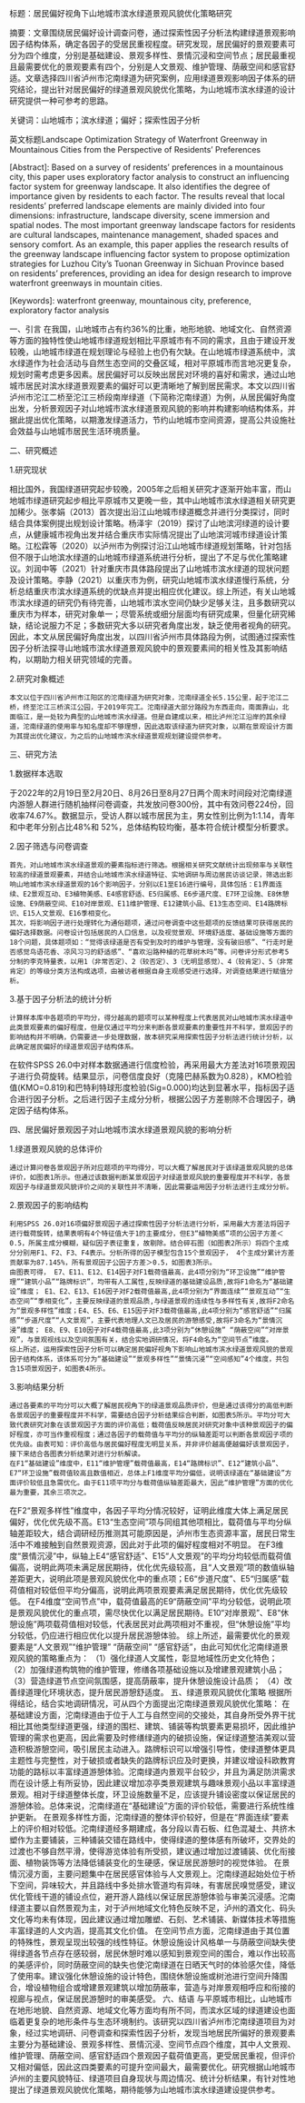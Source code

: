 标题：居民偏好视角下山地城市滨水绿道景观风貌优化策略研究

摘要：文章围绕居民偏好设计调查问卷，通过探索性因子分析法构建绿道景观影响因子结构体系，确定各因子的受居民重视程度。研究发现，居民偏好的景观要素可分为四个维度，分别是基础建设、景观多样性、景情沉浸和空间节点；居民最重视且最需要优化的景观要素有四个，分别是人文景观、维护管理、荫蔽空间和感官舒适。文章选择四川省泸州市沱南绿道为研究案例，应用绿道景观影响因子体系的研究结论，提出针对居民偏好的绿道景观风貌优化策略，为山地城市滨水绿道的设计研究提供一种可参考的思路。

关键词：山地城市；滨水绿道；偏好；探索性因子分析

英文标题Landscape Optimization Strategy of Waterfront Greenway in Mountainous Cities from the Perspective of Residents’ Preferences

[Abstract]: Based on a survey of residents’ preferences in a mountainous city, this paper uses exploratory factor analysis to construct an influencing factor system for greenway landscape. It also identifies the degree of importance given by residents to each factor. The results reveal that local residents’ preferred landscape elements are mainly divided into four dimensions: infrastructure, landscape diversity, scene immersion and spatial nodes. The most important greenway landscape factors for residents are cultural landscapes, maintenance management, shaded spaces and sensory comfort. As an example, this paper applies the research results of the greenway landscape influencing factor system to propose optimization strategies for Luzhou City’s Tuonan Greenway in Sichuan Province based on residents’ preferences, providing an idea for design research to improve waterfront greenways in mountain cities.

[Keywords]: waterfront greenway, mountainous city, preference, exploratory factor analysis

一、引言
在我国，山地城市占有约36%的比重，地形地貌、地域文化、自然资源等方面的独特性使山地城市绿道规划相比平原城市有不同的需求，且由于建设开发较晚，山地城市绿道在规划理论与经验上也仍有欠缺。在山地城市绿道系统中，滨水绿道作为社会活动与自然生态空间的交叠区域，相对平原城市而言地况更复杂，规划时需考虑更多因素。居民偏好可以反映出居民对环境的喜好和需求，通过山地城市居民对滨水绿道景观要素的偏好可以更清晰地了解到居民需求。本文以四川省泸州市沱江二桥至沱江三桥段南岸绿道（下简称沱南绿道）为例，从居民偏好角度出发，分析景观因子对山地城市滨水绿道景观风貌的影响并构建影响结构体系，并据此提出优化策略，以期激发绿道活力，节约山地城市空间资源，提高公共设施社会效益与山地城市居民生活环境质量。

二、研究概述

1.研究现状

相比国外，我国绿道研究起步较晚，2005年之后相关研究才逐渐开始丰富，而山地城市绿道研究起步相比平原城市又更晚一些，其中山地城市滨水绿道相关研究更加稀少。张孝娟（2013）首次提出沿江山地城市绿道概念并进行分类探讨，同时结合具体案例提出规划设计策略。杨泽宇（2019）探讨了山地滨河绿道的设计要点，从健康城市视角出发并结合重庆市实际情况提出了山地滨河城市绿道设计策略。江松霖等（2020）以泸州市为例探讨沿江山地城市绿道规划策略，针对包括但不限于山地滨水绿道的山地城市绿道系统进行分析，提出了不足与优化策略建议。刘润中等（2021）针对重庆市具体路段提出了山地城市滨水绿道的现状问题及设计策略。李静（2021）以重庆市为例，研究山地城市滨水绿道慢行系统，分析总结重庆市滨水绿道系统的优缺点并提出相应优化建议。综上所述，有关山地城市滨水绿道的研究仍有待完善，山地城市滨水空间仍缺少足够关注，且多数研究以重庆市为样本，研究对象单一；尽管系统或细分层面均有研究成果，但量化研究稀缺，结论说服力不足；多数研究大多以研究者角度出发，缺乏使用者视角的研究。因此，本文从居民偏好角度出发，以四川省泸州市具体路段为例，试图通过探索性因子分析法探寻山地城市滨水绿道景观风貌中的景观要素间的相关性及其影响结构，以期助力相关研究领域的完善。

2.研究对象概述

	本文以位于四川省泸州市江阳区的沱南绿道为研究对象，沱南绿道全长5.15公里，起于沱江二桥，终至沱江三桥滨江公园，于2019年完工。沱南绿道大部分路段为东西走向，南面靠山，北面临江，是一处较为典型的山地城市滨水绿道。但是自建成以来，相比泸州沱江沿岸的其余绿道，沱南绿道的使用率与知名度却不够理想，因此选取该绿道为研究对象，以期在景观设计方面为其提出优化建议，为之后的山地城市滨水绿道景观规划建设提供参考。
	
三、研究方法

1.数据样本选取

于2022年的2月19日至2月20日、8月26日至8月27日两个周末时间段对沱南绿道内游憩人群进行随机抽样问卷调查，共发放问卷300份，其中有效问卷224份，回收率74.67%。数据显示，受访人群以城市居民为主，男女性别比例为1:1.14，青年和中老年分别占比48%和 52%，总体结构较均衡，基本符合统计模型分析要求。

2.因子筛选与问卷调查

	首先，对山地城市滨水绿道景观的要素指标进行筛选。根据相关研究文献统计出现频率与关联性较高的绿道景观要素，并结合山地城市滨水绿道特征、实地调研与周边居民访谈记录，筛选出影响山地城市滨水绿道景观的16个影响因子，分别以E1至E16进行编号，具体包括：E1界面连续、E2景观互动、E3植物美感、E4感官舒适、E5归属感、E6步道尺度、E7环卫设施、E8休憩设施、E9荫蔽空间、E10对岸景观、E11维护管理、E12建筑小品、E13生态空间、E14路牌标识、E15人文景观、E16季相变化。
	其次，将影响因子进行处理转化为通俗题项，通过问卷调查中这些题项的反馈结果可获得居民的偏好选择数据。问卷设计包括居民的人口信息，以及视觉景观、环境舒适度、基础设施等方面的18个问题，具体题项如：“觉得该绿道是否有受到及时的维护与管理，没有破旧感”、“行走时是否感觉鸟语花香、凉风习习的舒适感”、“喜欢沿路种植的花草树木吗”等。问卷评分形式参考5分制的李克特量表，以用1（非常否定）、2（较否定）、3（无明显感觉）、4（较肯定）、5（非常肯定）的等级分类方法构成选项，由被访者根据自身主观感受进行选择，对调查结果进行赋值分析。
	
3.基于因子分析法的统计分析

	计算样本库中各题项的平均分，得分越高的题项可以某种程度上代表居民对山地城市滨水绿道中此类景观要素的偏好程度，但是仅通过平均分来判断各景观要素的重要性并不科学，景观因子的影响结构并不明确，仍需要进一步处理数据，故本研究采用探索性因子分析法进行统计分析，以此确定居民偏好的绿道景观因子结构体系。
在软件SPSS 26.0中对样本数据通进行信度检验，再采用最大方差法对16项景观因子进行负荷旋转。结果显示，问卷信度良好（克隆巴赫系数为0.828），KMO检验值(KMO=0.819)和巴特利特球形度检验(Sig=0.000)均达到显著水平，指标因子适合进行因子分析。之后进行因子主成分分析，根据公因子方差剔除不合理因子，确定因子结构体系。

四、居民偏好景观因子对山地城市滨水绿道景观风貌的影响分析

1.绿道景观风貌的总体评价

	通过计算问卷各景观因子所对应题项的平均得分，可以大概了解居民对于该绿道景观风貌的总体评价，如图表1所示。但通过该数据判断某景观因子对绿道景观风貌的重要程度并不科学，各景观因子与绿道景观风貌评价之间的关联性并不清晰，因此需要运用因子分析法进行主成分分析。
	
2.景观因子的影响结构

	利用SPSS 26.0对16项偏好景观因子通过探索性因子分析法进行分析，采用最大方差法将因子进行载荷旋转，结果表明有4个特征值大于1的主要成分，但E3“植物美感”项的公因子方差＜0.5，所属主成分模糊，疑似因子表征重复，故剔除。结合碎石图（如图表2所示）将四个主成分分别用F1、F2、F3、F4表示。分析所得的因子模型包含15个景观因子， 4个主成分累计方差贡献率为87.145%，所有景观因子公因子方差＞0.5，如图表3所示。
	由图表可得， E7、E11、E12、E14因子对F1载荷值最高，此4项分别为“环卫设施”“维护管理”“建筑小品”“路牌标识”，均带有人工属性,反映绿道的基础建设品质,故将F1命名为“基础建设”维度； E1、E2、E13、E16因子对F2载荷值最高,此4项分别为“界面连续”“景观互动”“生态空间”“季相变化”，主要反映绿道的景观品质,与绿道景观的连续性与多样性有关,故将F2命名为“景观多样性”维度；E4、E5、E6、E15因子对F3载荷值最高,此4项分别为“感官舒适”“归属感”“步道尺度”“人文景观”，主要代表地理人文已及居民的游憩感受,故将F3命名为“景情沉浸”维度； E8、E9、E10因子对F4载荷值最高,此3项分别为“休憩设施” “荫蔽空间”“对岸景观”，与景观视线以及空间氛围有关，结合实地调研情况，将F4命名为“空间节点”维度。
	综上所述，运用探索性因子分析可以确定居民偏好视角下影响山地城市滨水绿道景观风貌的景观因子结构体系，该体系可分为“基础建设”“景观多样性”“景情沉浸”“空间感知”4个维度，共包含15项景观因子，如图表4所示。
	
3.影响结果分析

	通过各要素的平均分可以大概了解居民视角下的绿道景观品质评价，但是通过该得分的高低判断各景观因子的重要程度并不科学，需要结合因子分析结果综合判断，如图表5所示。平均分可大致代表研究对象在该景观因子方面的评价高低；载荷值反映居民对研究对象中该种景观因子的偏好程度，亦可当作重视程度；通过各因子的载荷值与平均分的纵轴差距可以判断各景观因子项的优先级。由表可知：评价高低与居民偏好程度无明显关系，并非评价越高便越偏好该景观因子，接下来结合各图表分析结果对进行分析解读。
	在F1“基础建设”维度中，E11“维护管理”载荷值最高，E14“路牌标识”、E12“建筑小品”、E7“环卫设施”载荷值较高且数值相近，总体上F1维度平均分偏低，说明该绿道在“基础建设”方面评价较低且急需优化。由于E11项平均分与载荷值纵轴差距最大，因此“维护管理”方面的优化最为重要，其余三项次之。
在F2“景观多样性”维度中，各因子平均分情况较好，证明此维度大体上满足居民偏好，优化优先级不高。E13“生态空间”项与同组其他项相比，载荷值与平均分纵轴差距较大，结合调研经历推测其可能原因是，泸州市生态资源丰富，居民日常生活中不难接触到自然景观资源，因此对于此项的偏好程度相对不明显。
在F3维度“景情沉浸”中，纵轴上E4“感官舒适”、E15“人文景观”的平均分均较低而载荷值偏高，说明此两项未满足居民期待，优化优先级较高，且“人文景观”项的数值纵轴差距更大，说明此项是景观风貌优化中的重点项；E6“步道尺度”、E5“归属感”载荷值相对较低但平均分偏高，说明此两项景观要素满足居民期待，优化优先级较低。
在F4维度“空间节点”中，载荷值最高的E9“荫蔽空间”平均分较低，说明此项是景观风貌优化的重点项，需尽快优化以满足居民期待。E10“对岸景观”、E8“休憩设施”两项载荷值相对较低，代表居民对此两项相对不重视，但“休憩设施”平均分较低，仍应进行相应优化以提升居民游憩体验。
综上所述，最需要优化的景观要素是“人文景观”“维护管理” “荫蔽空间” “感官舒适”，由此可知优化沱南绿道景观风貌的策略重点为：
（1）强化绿道人文属性，彰显地域性历史文化特色；
（2）加强绿道构筑物的维护管理，修缮各项基础设施以及增建景观建筑小品；
（3）营造绿道节点空间氛围感，提高荫蔽率，提升休憩设施设计品质；
（4）改善绿道理化环境状态，提升居民游憩舒适度。
五、绿道景观风貌优化策略
	根据所得结论，结合实地调研情况，可从四个方面提出沱南绿道景观风貌优化策略：
	在基础建设方面，沱南绿道由于位于人工与自然空间的交接处，其自身所受外界干扰相比其他类型绿道更强，绿道的围栏、建筑、铺装等构筑要素更易损坏，因此维护管理的需求也更高，因此需要及时修缮绿道内的破损设施，保证绿道整洁美观以营造积极游憩空间，吸引居民主动进入。路牌标识可以增强引导性，使绿道整体更具主题性与完整性，对于破损或者缺失的路牌标识应及时更换，并建议增设科欧教育功能的路标以丰富绿道游憩体验。沱南绿道内景观平台较少，并且为满足防洪需求而在设计感上有所妥协，因此建议增加凉亭类景观建筑与趣味景观小品以丰富绿道景观。相对于绿道整体长度，环卫设施数量不足，应该提升铺设密度以保证居民的游憩体验。总体来说，沱南绿道在“基础建设”方面的评价较低，需要进行系统性维护更新。
	在景观多样性方面，沱南绿道的整体评价较好，但是在“界面连续”要素上的评价相对较低。沱南绿道经多期建成，各分段以青石板、红色混凝土、共挤木塑作为主要铺装，三种铺装交错在路线中，使得绿道的整体感有所破坏，交界处的过渡也不够自然平滑，使得游览体验有所受损，建议通过增加过渡铺装、优化衔接面、植物装饰等方法降低铺装变化的生硬感，保证居民游憩时的视觉体验。
	在景情沉浸方面，主要问题集中在居民感官体验与人文景观上。沱南绿道起始处位于桥下空间，异味较大，并且路线中多处排水管道均有异味，有害居民嗅觉感受，建议优化管线干道的铺设点位，避开游人路线以保证居民游憩体验与审美沉浸感。沱南绿道主要以自然景观为主，对于泸州地域文化特色反映不足，泸州的酒文化、码头文化等均未有体现，因此建议通过增加雕塑、石刻、艺术铺装、新媒体技术等措施丰富绿道的人文内涵，提高其文化价值。
	在空间节点方面，沱南绿道由于其位置的特殊性，景观呈现出较强的线性特征。休憩设施设计风格单一与荫蔽空间缺失使得绿道各节点存在感较弱，居民休憩时难以感知到景观空间的围合，难以作出较高的美感评价，同时荫蔽空间的缺失也使沱南绿道在日晒天气时的体验感欠佳，降低了使用率。建议强化休憩设施的设计特色，围绕休憩设施或树池进行空间升降围合，增设植物组合或增建景观建筑以增加荫蔽率，营造与对岸景观相呼应和衔接的视廊与视点，保证居民游憩时的审美感受。
六、结语
	与平原城市相比，山地城市在地形地貌、自然资源、地域文化等方面均有所不同，而滨水区域的绿道建设也面临着更复杂的地形条件与生态环境制约。该研究以四川省泸州市沱南绿道项目为对象，经过实地调研、问卷调查和探索性因子分析，发现当地居民所偏好的景观要素主要分为基础建设、景观多样性、景情沉浸、空间节点四个维度，其中人文景观、维护管理、荫蔽空间、感官舒适四个景观因子载荷值更高，更受居民重视，但评价又相对偏低，因此这四类要素的可提升空间最大，最需要优化。研究根据山地城市泸州的主要风貌特征、绿道项目自身现状与周边情况、统计分析结果，有针对性地提出了绿道景观风貌优化策略，期待能够为山地城市滨水绿道建设提供参考。

